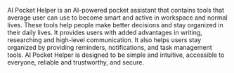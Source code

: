 AI Pocket Helper is an AI-powered pocket assistant that contains tools that average user can use to become smart and active in workspace and normal lives. These tools help people make better decisions and stay organized in their daily lives. It provides users with added advantages in writing, researching and high-level communication. It also helps users stay organized by providing reminders, notifications, and task management tools. AI Pocket Helper is designed to be simple and intuitive, accessible to everyone, reliable and trustworthy, and secure. 
